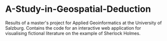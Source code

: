 # A-Study-in-Geospatial-Deduction
Results of a master's project for Applied Geoinformatics at the University of Salzburg. Contains the code for an interactive web application for visualising fictional literature on the example of Sherlock Holmes.
